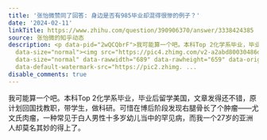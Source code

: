 ```yaml
---
title: '张怡微赞同了回答: 身边是否有985毕业却混得很惨的例子？'
date: '2024-02-11'
linkTitle: https://www.zhihu.com/question/390906370/answer/3338424385
source: 张怡微的知乎动态
description: <p data-pid="2wQCQbrF">我可能算一个吧。本科Top 2化学系毕业，毕业后留学美国，文章发得还不错，原计划回国找教职，带学生，做科研。可惜在博后阶段发现右腿骨长了个肿瘤——尤文氏肉瘤，一种常见于白人男性十多岁幼儿当中的罕见病，而我一个27岁的亚洲人却莫名其妙的得上了。</p><figure
  data-size="normal"><img src="https://pic4.zhimg.com/v2-a2abd80030486d0bbf0d215221bc4733_1440w.jpg"
  data-size="normal" data-rawwidth="689" data-rawheight="659" data-original-token="v2-2a2bc804e32be03413bfa7d231c6996b"
  data-default-watermark-src="https://pic2.zhimg. ...
disable_comments: true
---
```

<p data-pid="2wQCQbrF">我可能算一个吧。本科Top 2化学系毕业，毕业后留学美国，文章发得还不错，原计划回国找教职，带学生，做科研。可惜在博后阶段发现右腿骨长了个肿瘤——尤文氏肉瘤，一种常见于白人男性十多岁幼儿当中的罕见病，而我一个27岁的亚洲人却莫名其妙的得上了。</p><figure data-size="normal"><img src="https://pic4.zhimg.com/v2-a2abd80030486d0bbf0d215221bc4733_1440w.jpg" data-size="normal" data-rawwidth="689" data-rawheight="659" data-original-token="v2-2a2bc804e32be03413bfa7d231c6996b" data-default-watermark-src="https://pic2.zhimg. ...
